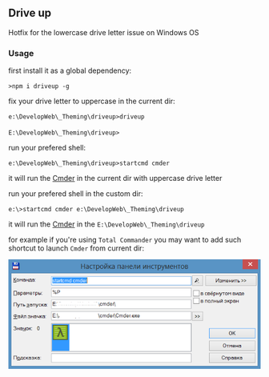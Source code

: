 ## Drive up

Hotfix for the lowercase drive letter issue on Windows OS

### Usage

first install it as a global dependency:

```shell
>npm i driveup -g
```

fix your drive letter to uppercase in the current dir:

```shell
e:\DevelopWeb\_Theming\driveup>driveup

E:\DevelopWeb\_Theming\driveup>

```

run your prefered shell:
```shell
e:\DevelopWeb\_Theming\driveup>startcmd cmder
```

it will run the [Cmder](https://github.com/cmderdev/cmder) in the current dir with uppercase drive letter

run your prefered shell in the custom dir:
```shell
e:\>startcmd cmder e:\DevelopWeb\_Theming\driveup
```

it will run the [Cmder](https://github.com/cmderdev/cmder) in the `E:\DevelopWeb\_Theming\driveup` 

for example if you're using `Total Commander` you may want to add such shortcut to launch `Cmder` from current dir:

![totalcommander](docs/totalcmd.png)

